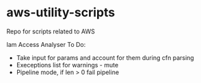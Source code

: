 # aws-utility-scripts
Repo for scripts related to AWS

Iam Access Analyser
To Do:
- Take input for params and account for them during cfn parsing
- Execeptions list for warnings - mute
- Pipeline mode, if len > 0 fail pipeline

